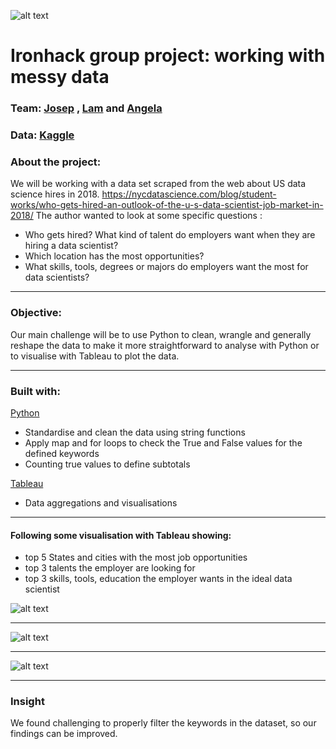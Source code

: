 ![alt text](https://github.com/newgala/IronAngela/blob/main/logo-ironhack-blue.png)
# Ironhack group project: working with messy data
### Team: [Josep](https://github.com/newgala) , [Lam](https://github.com/newgala) and [Angela](https://github.com/newgala)
### Data: [Kaggle](https://www.kaggle.com/sl6149/data-scientist-job-market-in-the-us?select=alldata.csv)

### About the project:
We will be working with a data set scraped from the web about US data science hires in 2018.
<https://nycdatascience.com/blog/student-works/who-gets-hired-an-outlook-of-the-u-s-data-scientist-job-market-in-2018/>
The author wanted to look at some specific questions :
* Who gets hired? What kind of talent do employers want when they are hiring a data scientist?
* Which location has the most opportunities?
* What skills, tools, degrees or majors do employers want the most for data scientists?
***
### Objective:
Our main challenge will be to use Python to clean, wrangle and generally reshape the data to make it more straightforward to analyse with Python or to visualise with Tableau to plot the data.
***
### Built with:
 [Python](https://www.python.org/)
* Standardise and clean the data using string functions
* Apply map and for loops to check the True and False values for the defined keywords
* Counting true values to define subtotals

[Tableau](https://www.tableau.com/)
* Data aggregations and visualisations 
***
#### Following some visualisation with Tableau showing:
* top 5 States and cities with the most job opportunities
* top 3 talents the employer are looking for 
* top 3 skills, tools, education the employer wants in the ideal data scientist

![alt text](https://github.com/newgala/IronAngela/blob/main/Readme%20pic/1.png)
***
![alt text](https://github.com/newgala/IronAngela/blob/main/Readme%20pic/2.png)
***
![alt text](https://github.com/newgala/IronAngela/blob/main/Readme%20pic/3.png)
***

### Insight
We found challenging to properly filter the keywords in the dataset, so our findings can be improved.
